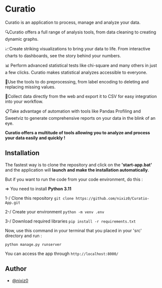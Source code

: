 # Curatio

Curatio is an application to process, manage and analyze your data.

🔍Curatio offers a full range of analysis tools, from data cleaning to creating dynamic graphs.

📈Create striking visualizations to bring your data to life. From interactive charts to dashboards, see the story behind your numbers.

📊 Perform advanced statistical tests like chi-square and many others in just a few clicks.
Curatio makes statistical analyzes accessible to everyone.

🎨Use the tools to do preprocessing, from label encoding to deleting and replacing missing values.

🔗Collect data directly from the web and export it to CSV for easy integration into your workflow.

📋Take advantage of automation with tools like Pandas Profiling and Sweetviz to generate comprehensive reports on your data in the blink of an eye.

**Curatio offers a multitude of tools allowing you to analyze and process your data easily and quickly !**


## Installation

The fastest way is to clone the repository and click on the **'start-app.bat'** and the application will **launch and make the installation automatically**.

But if you want to run the code from your code environment, do this :

=> You need to install **Python 3.11**

1-/ Clone this repository ```git clone https://github.com/nixiz0/Curatio-App.git```

2-/ Create your environment ```python -m venv .env```

3-/ Download required libraries ```pip install -r requirements.txt```

Now, use this command in your terminal that you placed in your 'src' directory and run :

`python manage.py runserver`

You can access the app through `http://localhost:8000/`


## Author

- [@nixiz0](https://github.com/nixiz0)
